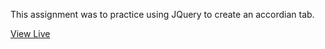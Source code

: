 This assignment was to practice using JQuery to create an accordian tab.

[View Live](http://ragged-flag.surge.sh/)
